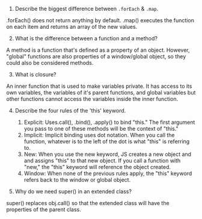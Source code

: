 1. Describe the biggest difference between `.forEach` & `.map`.

.forEach() does not return anything by default. .map() executes the function on each item and returns an array of the new values.

2. What is the difference between a function and a method?

A method is a function that's defined as a property of an object. However, "global" functions are also properties of a window/global object, so they could also be 
considered methods. 

3. What is closure?

An inner function that is used to make variables private. It has access to its own variables, the variables of it's parent functions, and global variables but other functions cannot access the variables inside the inner function.

4. Describe the four rules of the 'this' keyword.

    1. Explicit: Uses.call(), .bind(), .apply() to bind "this."
    The first argument you pass to one of these methods will be the context of "this."
    2. Implicit: Implicit binding uses dot notation. When you call the function, whatever is to the left of the dot is what "this" is referring to. 
    3. New: When you use the new keyword, JS creates a new object and and assigns "this" to that new object. If you call a function with "new," the "this" keyword will reference the object created.
    4. Window: When none of the previous rules apply, the "this" keyword refers back to the window or global object.

5. Why do we need super() in an extended class?

super() replaces obj.call() so that the extended class will have the properties of the parent class.